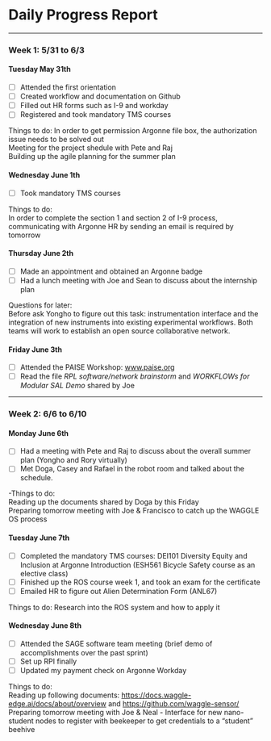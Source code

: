 # Daily Progress Report
----------------------------------------------
### Week 1: 5/31 to 6/3 ###
#### Tuesday May 31th ####

- [ ] Attended the first orientation
- [ ] Created workflow and documentation on Github
- [ ] Filled out HR forms such as I-9 and workday
- [ ] Registered and took mandatory TMS courses

Things to do:
In order to get permission Argonne file box, the authorization issue needs to be solved out  
Meeting for the project shedule with Pete and Raj  
Building up the agile planning for the summer plan

#### Wednesday June 1th ####
- [ ] Took mandatory TMS courses  

Things to do:  
In order to complete the section 1 and section 2 of I-9 process, communicating with Argonne HR by sending an email is required by tomorrow  

#### Thursday June 2th ####
- [ ] Made an appointment and obtained an Argonne badge
- [ ] Had a lunch meeting with Joe and Sean to discuss about the internship plan  

Questions for later:  
Before ask Yongho to figure out this task: instrumentation interface and the integration of new instruments into existing experimental workflows. Both teams will work to establish an open source collaborative network.

#### Friday June 3th ####
- [ ] Attended the PAISE Workshop: www.paise.org
- [ ] Read the file *RPL software/network brainstorm* and *WORKFLOWs for Modular SAL Demo* shared by Joe  

----------------------------------------------
### Week 2: 6/6 to 6/10 ###
#### Monday June 6th ####
- [ ] Had a meeting with Pete and Raj to discuss about the overall summer plan (Yongho and Rory virtually)
- [ ] Met Doga, Casey and Rafael in the robot room and talked about the schedule.  

-Things to do:  
Reading up the documents shared by Doga by this Friday  
Preparing tomorrow meeting with Joe & Francisco to catch up the WAGGLE OS process

#### Tuesday June 7th ####

- [ ] Completed the mandatory TMS courses: DEI101 Diversity Equity and Inclusion at Argonne Introduction (ESH561 Bicycle Safety course as an elective class)
- [ ] Finished up the ROS course week 1, and took an exam for the certificate
- [ ] Emailed HR to figure out Alien Determination Form (ANL67)

Things to do:
Research into the ROS system and how to apply it  

#### Wednesday June 8th ####

- [ ] Attended the SAGE software team meeting (brief demo of accomplishments over the past sprint)
- [ ] Set up RPI finally
- [ ] Updated my payment check on Argonne Workday

Things to do:  
Reading up following documents: https://docs.waggle-edge.ai/docs/about/overview and https://github.com/waggle-sensor/ 
Preparing tomorrow meeting with Joe & Neal - Interface for new nano-student nodes to register with beekeeper to get credentials to a “student” beehive
